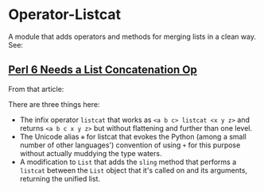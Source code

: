 # Operator-Listcat

A module that adds operators and methods for merging lists
in a clean way. See:

## [Perl 6 Needs a List Concatenation Op](http://ajs.github.io/tools/perl-6-list-concat-op/)

From that article:

There are three things here:

* The infix operator `listcat` that works as `<a b c> listcat <x y z>` and
  returns `<a b c x y z>` but without flattening and further than one level.
* The Unicode alias `⊕` for listcat that evokes the Python (among a small
  number of other languages') convention of using
  `+` for this purpose without actually muddying the type waters.
* A modification to `List` that adds the `sling` method that performs
  a `listcat` between the `List` object that it's called on and its
  arguments, returning the unified list.
